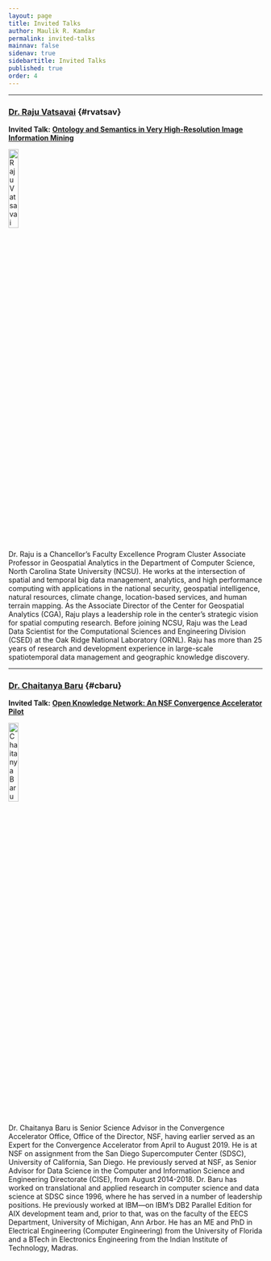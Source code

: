 ```yaml
---
layout: page
title: Invited Talks
author: Maulik R. Kamdar
permalink: invited-talks
mainnav: false
sidenav: true
sidebartitle: Invited Talks
published: true
order: 4
---
```


----------------------------------------------------------------

### [**Dr. Raju Vatsavai**](https://us2ts.org/invited-talk-raju) {#rvatsav}

**Invited Talk:** [**Ontology and Semantics in Very High-Resolution Image Information Mining**](https://us2ts.org/invited-talk-raju)

[<img src="https://us2ts.org/images/rrvatsav.png" alt="Raju Vatsavai" width="20%">](https://www.csc.ncsu.edu/people/rrvatsav)

Dr. Raju is a Chancellor’s Faculty Excellence Program Cluster Associate Professor in Geospatial Analytics in the Department of Computer Science, North Carolina State University (NCSU). He works at the intersection of spatial and temporal big data management, analytics, and high performance computing with applications in the national security, geospatial intelligence, natural resources, climate change, location-based services, and human terrain mapping. As the Associate Director of the Center for Geospatial Analytics (CGA), Raju plays a leadership role in the center’s strategic vision for spatial computing research. Before joining NCSU, Raju was the Lead Data Scientist for the Computational Sciences and Engineering Division (CSED) at the Oak Ridge National Laboratory (ORNL). Raju has more than 25 years of research and development experience in large-scale spatiotemporal data management and geographic knowledge discovery. 

----------------------------------------------------------------

### [**Dr. Chaitanya Baru**](https://us2ts.org/invited-talk-baru) {#cbaru}

**Invited Talk:** [**Open Knowledge Network: An NSF Convergence Accelerator Pilot**](https://us2ts.org/invited-talk-baru)

[<img src="https://us2ts.org/images/chaitanya-baru.png" alt="Chaitanya Baru" width="20%">](https://acid.sdsc.edu/users/chaitan-baru)

Dr. Chaitanya Baru is Senior Science Advisor in the Convergence Accelerator Office, Office of the Director, NSF, having earlier served as an Expert for the Convergence Accelerator from April to August 2019. He is at NSF on assignment from the San Diego Supercomputer Center (SDSC), University of California, San Diego. He previously served at NSF, as Senior Advisor for Data Science in the Computer and Information Science and Engineering Directorate (CISE), from August 2014-2018. Dr. Baru has worked on translational and applied research in computer science and data science at SDSC since 1996, where he has served in a number of leadership positions. He previously worked at IBM—on IBM’s DB2 Parallel Edition for AIX development team and, prior to that, was on the faculty of the EECS Department, University of Michigan, Ann Arbor. He has an ME and PhD in Electrical Engineering (Computer Engineering) from the University of Florida and a BTech in Electronics Engineering from the Indian Institute of Technology, Madras.
